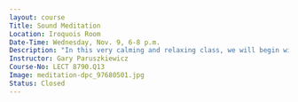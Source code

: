 ```yaml
---
layout: course
Title: Sound Meditation
Location: Iroquois Room
Date-Time: Wednesday, Nov. 9, 6-8 p.m.
Description: "In this very calming and relaxing class, we will begin with very simple stretching to prepare for meditation. We begin with simple, gentle movements from Qigong, the ancient Chinese health care and maintenance system. The Form we will practice is an Elemental Energy Form which concludes with the “Healing Sounds” practice, followed by very deep relaxation. Come join us as the healing tones of brass and crystal singing bowls, mellow gongs, and bells bathe you in healing meditational vibration. Together, we will reach deep states of relaxation and meditation. You’ll leave feeling “re-tuned”, restored and rebalanced."
Instructor: Gary Paruszkiewicz
Course-No: LECT 8790.Q13
Image: meditation-dpc_97680501.jpg
Status: Closed
---
```

